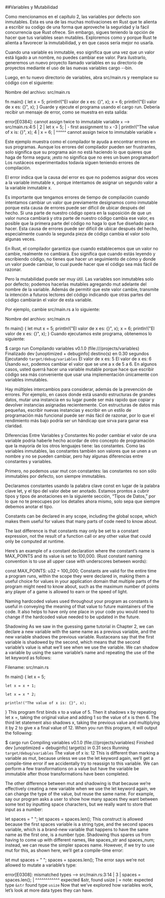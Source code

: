 ##Variables y Mutabilidad

Como mencionamos en el capítulo 2, las variables por defecto son inmutables. Esta es una de las muchas motivaciones en Rust que te alienta a escribir su codigo de una forma que aproveche la seguridad y la fácil concurrencia que Rust ofrece. Sin embargo, sigues teniendo la opción de hacer que tus variables sean mutables. Exploremos como y 
porque Rust te alienta a favorecer la inmutabilidad, y en que casos sería mejor no usarla.

Cuando una variable es inmutable, eso significa que una vez que un valor está ligado a un nombre, no puedes cambiar ese valor. Para ilustrarlo, generemos un nuevo proyecto llamado variables en su directorio de proyectos mediante el uso de las nuevas variables cargo --bin.

Luego, en tu nuevo directorio de variables, abra src/main.rs y reemplace su código con el siguiente:

Nombre del archivo: src/main.rs

fn main() {
    let x = 5;
    println!("El valor de x es: {}", x);
    x = 6;
    println!("El valor de x es: {}", x);
}
Guarde y ejecute el programa usando el cargo run. Debería recibir un mensaje de error, como se muestra en esta salida:

error[E0384]:  cannot assign twice to immutable variable `x`
 --> src/main.rs:4:5
  |
2 |     let x = 5;
  |      - first assignment to `x`
-3 |     println!("The value of x is: {}", x);
4 |     x = 6;
  |     ^^^^^  cannot assign twice to immutable variable `x`

Este ejemplo muestra como el compilador te ayuda a encontrar errores en sus programas. Aunque los errores del compilador pueden ser frustrantes, solo significa que su programa aún no está haciendo lo que quieres que haga de forma segura; ¡esto no significa que no eres un buen programador! Los rustáceos experimentados todavía siguen teniendo errores de compilación.

El error indica que la causa del error es que no podemos asignar dos veces a la variable inmutable x, porque
intentamos de asignar un segundo valor a la variable inmutable x.

Es importante que tengamos errores de tiempo de compilación cuando intentamos cambiar un valor que previamente designamos como inmutable porque esta causa de errores puede ser díficil de ubicar después del hecho. Si una parte de nuestro código opera en la suposición de que un valor nunca cambiará y otra parte de nuestro código cambia ese valor, es posible que la primera parte del código no haga lo que fue diseñado para hacer. Esta causa de errores puede ser dificil de ubicar después del hecho, especialmente cuando la segunda pieza de código cambia el valor solo algunas veces.

En Rust, el compilador garantiza que cuando establecemos que un valor no cambie, realmente no cambiará. Eso significa que cuando estás leyendo y escribiendo código, no tienes que hacer un seguimiento de cómo y donde un valor puede cambiar, lo cual puede hacer que el código sea más fácil de razonar.

Pero la mutabilidad puede ser muy útil. Las variables son inmutables solo por defecto; podemos hacerlas mutables agregando mut adelante del nombre de la variable. Además de permitir que este valor cambie, transmite la intención a futuros lectores del código indicando que otras partes del código cambiarán el valor de esta variable.

Por ejemplo, cambie src/main.rs a lo siguiente:

Nombre del archivo: src/main.rs

fn main() {
    let mut x = 5;
    println!("El valor de x es: {}", x);
    x = 6;
    println!("El valor de x es: {}", x);
}
Cuando ejecutamos este programa, obtenemos lo siguiente:

$ cargo run
   Compilando variables v0.1.0 (file:///projects/variables)
    Finalizado dev [unoptimized + debuginfo] destino(s) en 0.30 segundos
     Ejecutando `target/debug/variables`
El valor de x es: 5
El valor de x es: 6
Usando ```mut```, podemos cambiar el valor que se une a x de 5 a 6. En algunos casos, usted querrá hacer una variable mutable porque hace que escribir código sea más conveniente que usar una implementación únicamente con variables inmutables.

Hay múltiples intercambios para considerar, además de la prevención de errores. Por ejemplo, en casos donde está usando estructuras de grandes datos, mutar una instancia en su lugar puede ser más rapido que copiar y devolver instancias asignadas recientemente. Con estructuras de datos más pequeñas, escribir nuevas instancias y escribir en un estilo de programación más funcional puede ser más fácil de razonar, por lo que el rendimiento más bajo podría ser un hándicap que sirva para ganar esa claridad.

Diferencias Entre Variables y Constantes
No poder cambiar el valor de una variable podría haberle hecho acordar de otro concepto de programación que la mayoría de los otros lenguajes tiene: las constantes. Como las variables inmutables, las constantes también son valores que se unen a un nombre y no se pueden cambiar, pero hay algunas diferencias entre constantes y variables.

Primero, no podemos usar mut con constantes: las constantes no son sólo immutables por defecto, son siempre immutables.


Declaramos constantes usando la palabra clave const en lugar de la palabra clave let, y el tipo del valor debe ser anotado. Estamos prontos a cubrir tipos y tipos de anotaciones en la siguiente sección, “Tipos de Datos,” por lo que no te preocupes por los detalles ahora mismo, solo sepa que siempre debemos anotar el tipo.


Constants can be declared in any scope, including the global scope, which makes them useful for values that many parts of code need to know about.

The last difference is that constants may only be set to a constant expression, not the result of a function call or any other value that could only be computed at runtime.

Here’s an example of a constant declaration where the constant’s name is MAX_POINTS and its value is set to 100,000. (Rust constant naming convention is to use all upper case with underscores between words):

const MAX_POINTS: u32 = 100_000;
Constants are valid for the entire time a program runs, within the scope they were declared in, making them a useful choice for values in your application domain that multiple parts of the program might need to know about, such as the maximum number of points any player of a game is allowed to earn or the speed of light.

Naming hardcoded values used throughout your program as constants is useful in conveying the meaning of that value to future maintainers of the code. It also helps to have only one place in your code you would need to change if the hardcoded value needed to be updated in the future.

Shadowing
As we saw in the guessing game tutorial in Chapter 2, we can declare a new variable with the same name as a previous variable, and the new variable shadows the previous variable. Rustaceans say that the first variable is shadowed by the second, which means that the second variable’s value is what we’ll see when we use the variable. We can shadow a variable by using the same variable’s name and repeating the use of the let keyword as follows:

Filename: src/main.rs

fn main() {
    let x = 5;

    let x = x + 1;

    let x = x * 2;

    println!("The value of x is: {}", x);
}
This program first binds x to a value of 5. Then it shadows x by repeating let x =, taking the original value and adding 1 so the value of x is then 6. The third let statement also shadows x, taking the previous value and multiplying it by 2 to give x a final value of 12. When you run this program, it will output the following:

$ cargo run
   Compiling variables v0.1.0 (file:///projects/variables)
    Finished dev [unoptimized + debuginfo] target(s) in 0.31 secs
     Running `target/debug/variables`
The value of x is: 12
This is different than marking a variable as mut, because unless we use the let keyword again, we’ll get a compile-time error if we accidentally try to reassign to this variable. We can perform a few transformations on a value but have the variable be immutable after those transformations have been completed.

The other difference between mut and shadowing is that because we’re effectively creating a new variable when we use the let keyword again, we can change the type of the value, but reuse the same name. For example, say our program asks a user to show how many spaces they want between some text by inputting space characters, but we really want to store that input as a number:

let spaces = "   ";
let spaces = spaces.len();
This construct is allowed because the first spaces variable is a string type, and the second spaces variable, which is a brand-new variable that happens to have the same name as the first one, is a number type. Shadowing thus spares us from having to come up with different names, like spaces_str and spaces_num; instead, we can reuse the simpler spaces name. However, if we try to use mut for this, as shown here, we’ll get a compile-time error:

let mut spaces = "   ";
spaces = spaces.len();
The error says we’re not allowed to mutate a variable’s type:

error[E0308]: mismatched types
 --> src/main.rs:3:14
  |
3 |     spaces = spaces.len();
  |              ^^^^^^^^^^^^ expected &str, found usize
  |
  = note: expected type `&str`
             found type `usize`
Now that we’ve explored how variables work, let’s look at more data types they can have.

